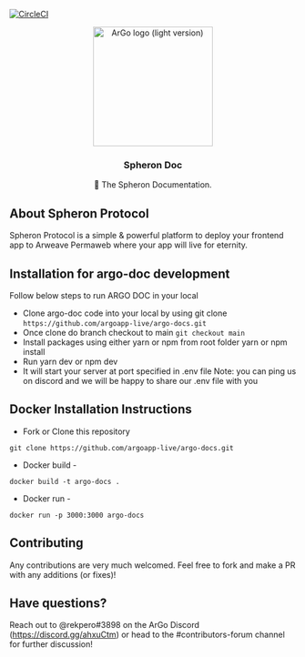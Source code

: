 [![CircleCI](https://circleci.com/gh/argoapp-live/argo-docs/tree/main.svg?style=shield)](https://circleci.com/gh/argoapp-live/argo-docs/tree/main)

<p align="center">
  <a href="https://spheron.network/">
    <a href="https://imgur.com/J5O9d2O"><img src="https://i.imgur.com/J5O9d2O.png" title="source: imgur.com" alt="ArGo logo (light version)" width="210" /></a>
  </a>

  <h3 align="center">Spheron Doc</h3>

  <p align="center">
   📔 The Spheron Documentation.
 </p>
</p>

## About Spheron Protocol

Spheron Protocol is a simple & powerful platform to deploy your frontend app to Arweave Permaweb where your app will live for eternity.

## Installation for argo-doc development

Follow below steps to run ARGO DOC in your local

- Clone argo-doc code into your local by using git clone `https://github.com/argoapp-live/argo-docs.git`
- Once clone do branch checkout to main `git checkout main`
- Install packages using either yarn or npm from root folder yarn or npm install
- Run yarn dev or npm dev
- It will start your server at port specified in .env file Note: you can ping us on discord and we will be happy to share our .env file with you

## Docker Installation Instructions

- Fork or Clone this repository

```
git clone https://github.com/argoapp-live/argo-docs.git
```

- Docker build -

```
docker build -t argo-docs .
```

- Docker run -

```
docker run -p 3000:3000 argo-docs
```

## Contributing

Any contributions are very much welcomed. Feel free to fork and make a PR with any additions (or fixes)!

## Have questions?

Reach out to @rekpero#3898 on the ArGo Discord (https://discord.gg/ahxuCtm) or head to the #contributors-forum channel for further discussion!
